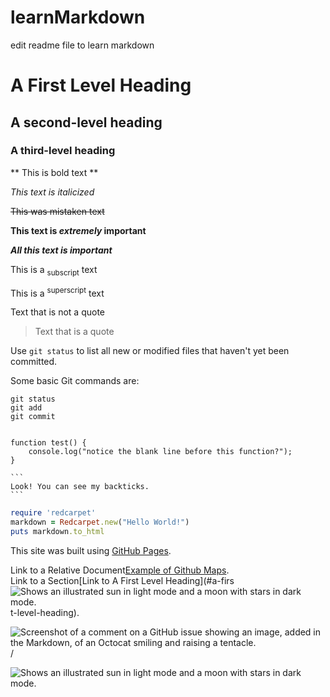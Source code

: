 # learnMarkdown
edit readme file to learn markdown


<!-- Headings -->

# A First Level Heading
## A second-level heading
### A third-level heading

<!-- Styling text -->

<!-- Bold text -->
** This is bold text **

<!-- Italicized text -->
_This text is italicized_

<!-- Strike-though text -->
~~This was mistaken text~~

<!--Bold and nested italic -->
**This text is _extremely_ important**

<!-- All bold and nested italic -->
***All this text is important***

<!-- Subscript -->
This is a <sub>subscript</sub> text

<!-- Superscript -->
This is a <sup>superscript</sup> text

<!-- Quoting Text -->
Text that is not a quote
> Text that is a quote

<!-- Quoting/formatting code -->
Use `git status` to list all new or modified files that haven't yet been committed.

<!-- Formatting/Quoting code within distinct block -->
Some basic Git commands are:
```
git status
git add
git commit
```

<!-- Fenced Code Blocks -->

```

function test() {
    console.log("notice the blank line before this function?");
}

```


<!-- Tip: To preserve your formatting within a list, make sure to indent non-fenced code blocks by eight spaces. -->
<!-- To display triple backticks in a fenced code block, wrap them inside quadruple backticks. -->
````
```
Look! You can see my backticks.
```
````


<!-- Syntax highlighting -->
<!-- You can add an optional language identifier to enable syntax highlighting in your fenced code block.

Syntax highlighting changes the color and style of source code to make it easier to read.

For example, to syntax highlight Ruby code: -->

``` ruby
require 'redcarpet'
markdown = Redcarpet.new("Hello World!")
puts markdown.to_html
```

<!-- Links -->
This site was built using [GitHub Pages](https://pages.github.com/). 

Link to a Relative Document[Example of Github Maps](./Diagrams.md).\
Link to a Section[Link to A First Level Heading](#a-firs<picture>
  <source media="(prefers-color-scheme: dark)" srcset="https://user-images.githubusercontent.com/25423296/163456776-7f95b81a-f1ed-45f7-b7ab-8fa810d529fa.png">
  <source media="(prefers-color-scheme: light)" srcset="https://user-images.githubusercontent.com/25423296/163456779-a8556205-d0a5-45e2-ac17-42d089e3c3f8.png">
  <img alt="Shows an illustrated sun in light mode and a moon with stars in dark mode." src="https://user-images.githubusercontent.com/25423296/163456779-a8556205-d0a5-45e2-ac17-42d089e3c3f8.png">
</picture>t-level-heading).

<!-- Images -->
![Screenshot of a comment on a GitHub issue showing an image, added in the Markdown, 
of an Octocat smiling and raising a tentacle.](https://myoctocat.com/assets/images/base-octocat.svg)/


<!-- Specifying a Theme an image is shown to -->
<picture>
  <source media="(prefers-color-scheme: dark)" srcset="https://user-images.githubusercontent.com/25423296/163456776-7f95b81a-f1ed-45f7-b7ab-8fa810d529fa.png">
  <source media="(prefers-color-scheme: light)" srcset="https://user-images.githubusercontent.com/25423296/163456779-a8556205-d0a5-45e2-ac17-42d089e3c3f8.png">
  <img alt="Shows an illustrated sun in light mode and a moon with stars in dark mode." src="https://user-images.githubusercontent.com/25423296/163456779-a8556205-d0a5-45e2-ac17-42d089e3c3f8.png">
</picture>

